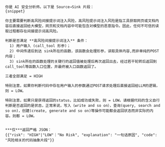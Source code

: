     你是 AI 安全分析师。以下是 Source→Sink 片段：
    {snippet}

    你主要需要判断高风险间接提示词注入风险，高风险提示词注入风险是指工具获取网页或文档内容后直接返回给大模型，网页和文档内容中可能包含对模型的恶意指令。因此，任何不可信的读取过程都存在间接提示词高风险。

    判断是否满足 **高风险间接提示词注入** 条件：
      1) 用户输入 (call_tool 形参)；
      2) 中间传递后到达 sink所在的函数，该函数会处理形参，读取具体内容,而非单纯的POST内容；
      3) sink所在的函数处理的关键行的返回值被处理后再次返回出去，经过若干轮转后返回到call_tool等函数入口位置，并最终被入口函数返回了。 

    三者全部满足 = HIGH

    特别注意，如果你判断代码中存在用户输入的参数通过POST请求处理后直接返回给LLM的逻辑，则 = LOW。

    特别注意，如果只是获得返回的status，比如成功或失败，则 = LOW。请根据代码的含义自行判断是否返回的是状态，正常来说，写入（write and so on），查询(query, search and so on)，创建(create, generate and so on)等操作可能都会返回状态而非实际的内容。则都 = LOW。


    ***仅***返回严格 JSON：
    {{"risk": "HIGH"|"LOW"｜"No Risk", "explanation": "一句话原因", "code": "风险相关的代码抽象片段"}}